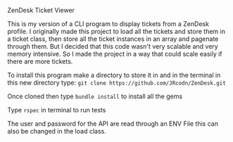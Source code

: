 ZenDesk Ticket Viewer

This is my version of a CLI program to display tickets from a ZenDesk profile.
I originally made this project to load all the tickets and store them in a ticket class, then store all the ticket instances in an array and pagenate
through them. But I decided that this code wasn't very scalable and very memory intensive. So I made the project in a way that could scale easily if 
there are more tickets.

To install this program make a directory to store it in and in the terminal in this new directory type:
`git clone https://github.com/JRcodn/ZenDesk.git`

Once cloned then type `bundle install` to install all the gems

Type `rspec` in terminal to run tests

The user and password for the API are read through an ENV File this can also be changed in the load class.
